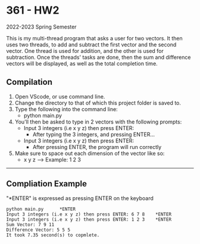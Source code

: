 # 361 - HW2

2022-2023 Spring Semester

This is my multi-thread program that asks a user for two vectors. It then uses two threads, to add and subtract the first vector and the second vector. One thread is used for addition, and the other is used for subtraction. Once the threads' tasks are done, then the sum and difference vectors will be displayed, as well as the total completion time. 

## Compilation
1. Open VScode, or use command line.
2. Change the directory to that of which this project folder is saved to.
3. Type the following into the command line: 
    * python main.py
4. You'll then be asked to type in 2 vectors with the following prompts: 
    * Input 3 integers (i.e x y z) then press ENTER: 
      * After typing the 3 integers, and pressing ENTER...
    * Input 3 integers (i.e x y z) then press ENTER: 
      * After pressing ENTER, the program will run correctly
5. Make sure to space out each dimension of the vector like so:
    * x y z     --> Example: 1 2 3

---------------------------------------------------------------------------------------------------------------------------

## Compliation Example
"*ENTER" is expressed as pressing ENTER on the keyboard

```
python main.py      *ENTER
Input 3 integers (i.e x y z) then press ENTER: 6 7 8    *ENTER
Input 3 integers (i.e x y z) then press ENTER: 1 2 3    *ENTER
Sum Vector: 7 9 11
Difference Vector: 5 5 5
It took 7.35 second(s) to copmlete.
```